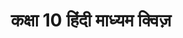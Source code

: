 ---
layout: class-dashboard
title: "कक्षा 10 हिंदी माध्यम क्विज़"
description: "कक्षा 10 के विज्ञान, गणित और अन्य विषयों के लिए अध्याय-अनुसार MCQ क्विज़ हिंदी में प्राप्त करें।"
class_slug: "class-10"
query_path: "/hi/class-10/"
---